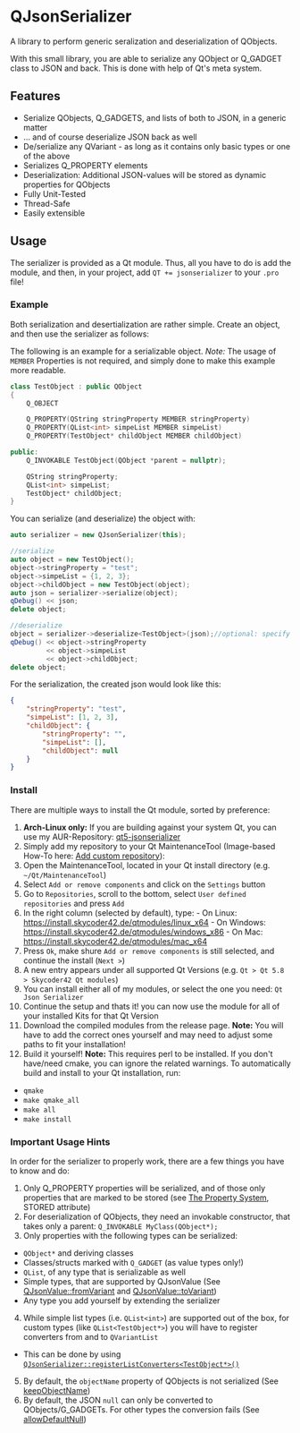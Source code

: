 # QJsonSerializer
A library to perform generic seralization and deserialization of QObjects.

With this small library, you are able to serialize any QObject or Q_GADGET class to JSON and back. This is done with help of Qt's meta system.

## Features
- Serialize QObjects, Q_GADGETS, and lists of both to JSON, in a generic matter
- ... and of course deserialize JSON back as well
- De/serialize any QVariant - as long as it contains only basic types or one of the above
- Serializes Q_PROPERTY elements
- Deserialization: Additional JSON-values will be stored as dynamic properties for QObjects
- Fully Unit-Tested
- Thread-Safe
- Easily extensible

## Usage
The serializer is provided as a Qt module. Thus, all you have to do is add the module, and then, in your project, add `QT += jsonserializer` to your `.pro` file!

### Example
Both serialization and desertialization are rather simple. Create an object, and then use the serializer as follows:

The following is an example for a serializable object. *Note:* The usage of `MEMBER` Properties is not required, and simply done to make this example more readable.
```cpp
class TestObject : public QObject
{
	Q_OBJECT

	Q_PROPERTY(QString stringProperty MEMBER stringProperty)
	Q_PROPERTY(QList<int> simpeList MEMBER simpeList)
	Q_PROPERTY(TestObject* childObject MEMBER childObject)

public:
	Q_INVOKABLE TestObject(QObject *parent = nullptr);

	QString stringProperty;
	QList<int> simpeList;
	TestObject* childObject;
}
```

You can serialize (and deserialize) the object with:
```cpp
auto serializer = new QJsonSerializer(this);

//serialize
auto object = new TestObject();
object->stringProperty = "test";
object->simpeList = {1, 2, 3};
object->childObject = new TestObject(object);
auto json = serializer->serialize(object);
qDebug() << json;
delete object;

//deserialize
object = serializer->deserialize<TestObject>(json);//optional: specify the parent
qDebug() << object->stringProperty
		 << object->simpeList
		 << object->childObject;
delete object;
```

For the serialization, the created json would look like this:
```json
{
	"stringProperty": "test",
	"simpeList": [1, 2, 3],
	"childObject": {
		"stringProperty": "",
		"simpeList": [],
		"childObject": null
	}
}
```

### Install
There are multiple ways to install the Qt module, sorted by preference:

1. **Arch-Linux only:** If you are building against your system Qt, you can use my AUR-Repository: [qt5-jsonserializer](https://aur.archlinux.org/packages/qt5-jsonserializer/)
2. Simply add my repository to your Qt MaintenanceTool (Image-based How-To here: [Add custom repository](https://github.com/Skycoder42/QtModules/blob/master/README.md#add-my-repositories-to-qt-maintenancetool)):
  1. Open the MaintenanceTool, located in your Qt install directory (e.g. `~/Qt/MaintenanceTool`)
  2. Select `Add or remove components` and click on the `Settings` button
  3. Go to `Repositories`, scroll to the bottom, select `User defined repositories` and press `Add`
  4. In the right column (selected by default), type:
	- On Linux: https://install.skycoder42.de/qtmodules/linux_x64
	- On Windows: https://install.skycoder42.de/qtmodules/windows_x86
	- On Mac: https://install.skycoder42.de/qtmodules/mac_x64
  5. Press `Ok`, make shure `Add or remove components` is still selected, and continue the install (`Next >`)
  6. A new entry appears under all supported Qt Versions (e.g. `Qt > Qt 5.8 > Skycoder42 Qt modules`)
  7. You can install either all of my modules, or select the one you need: `Qt Json Serializer`
  8. Continue the setup and thats it! you can now use the module for all of your installed Kits for that Qt Version
3. Download the compiled modules from the release page. **Note:** You will have to add the correct ones yourself and may need to adjust some paths to fit your installation!
4. Build it yourself! **Note:** This requires perl to be installed. If you don't have/need cmake, you can ignore the related warnings. To automatically build and install to your Qt installation, run:
  - `qmake`
  - `make qmake_all`
  - `make all`
  - `make install`

### Important Usage Hints
In order for the serializer to properly work, there are a few things you have to know and do:

1. Only Q_PROPERTY properties will be serialized, and of those only properties that are marked to be stored (see [The Property System](https://doc.qt.io/qt-5/properties.html#requirements-for-declaring-properties), STORED attribute)
2. For deserialization of QObjects, they need an invokable constructor, that takes only a parent: `Q_INVOKABLE MyClass(QObject*);`
3. Only properties with the following types can be serialized:
  - `QObject*` and deriving classes
  - Classes/structs marked with `Q_GADGET` (as value types only!)
  - `QList`, of any type that is serializable as well
  - Simple types, that are supported by QJsonValue (See [QJsonValue::fromVariant](https://doc.qt.io/qt-5/qjsonvalue.html#fromVariant) and [QJsonValue::toVariant](https://doc.qt.io/qt-5/qjsonvalue.html#toVariant))
  - Any type you add yourself by extending the serializer
4. While simple list types (i.e. `QList<int>`) are supported out of the box, for custom types (like `QList<TestObject*>`) you will have to register converters from and to `QVariantList`
  - This can be done by using [`QJsonSerializer::registerListConverters<TestObject*>()`](src/qjsonserializer.h#L27)
5. By default, the `objectName` property of QObjects is not serialized (See [keepObjectName](src/qjsonserializer.h#L20))
6. By default, the JSON `null` can only be converted to QObjects/G_GADGETs. For other types the conversion fails (See [allowDefaultNull](src/qjsonserializer.h#L19))
